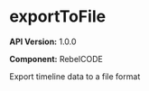 # exportToFile

**API Version:** 1.0.0

**Component:** RebelCODE

Export timeline data to a file format

